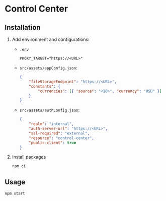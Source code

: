 # Control Center

## Installation

1. Add environment and configurations:

    - `.env`
        ```env
        PROXY_TARGET="https://<URL>"
        ```
    - `src/assets/appConfig.json`:
        ```json
        {
            "fileStorageEndpoint": "https://<URL>",
            "constants": {
                "currencies": [{ "source": "<ID>", "currency": "USD" }]
            }
        }
        ```
    - `src/assets/authConfig.json`:
        ```json
        {
            "realm": "internal",
            "auth-server-url": "https://<URL>",
            "ssl-required": "external",
            "resource": "control-center",
            "public-client": true
        }
        ```

2. Install packages
    ```sh
    npm ci
    ```

## Usage

```sh
npm start
```
